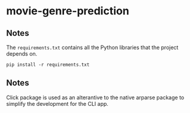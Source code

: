 # movie-genre-prediction


## Notes
The `requirements.txt` contains all the Python libraries that the project depends on.

```
pip install -r requirements.txt
```


## Notes

Click package is used as an alterantive to the native arparse package to simplify the development for the CLI app.
